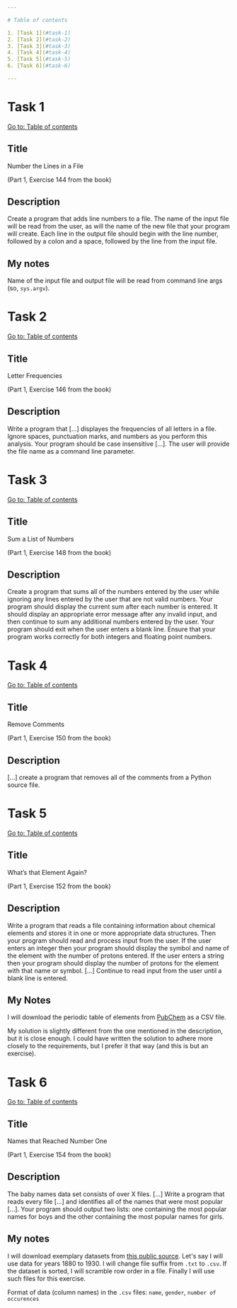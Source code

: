 ```yaml
---

# Table of contents

1. [Task 1](#task-1)
2. [Task 2](#task-2)
3. [Task 3](#task-3)
4. [Task 4](#task-4)
5. [Task 5](#task-5)
6. [Task 6](#task-6)

---
```


# Task 1

[Go to: Table of contents](#table-of-contents)

## Title

Number the Lines in a File

(Part 1, Exercise 144 from the book)

## Description

Create a program that adds line numbers to a file. The name of the input file will be read from the user, as will the name of the new file that your program will create. Each line in the output file should begin with the line number, followed by a colon and a space, followed by the line from the input file.

## My notes

Name of the input file and output file will be read from command line args (so, `sys.argv`).

# Task 2

[Go to: Table of contents](#table-of-contents)

## Title

Letter Frequencies

(Part 1, Exercise 146 from the book)

## Description

Write a program that [...] displayes the frequencies of all letters in a file. Ignore spaces, punctuation marks, and numbers as you perform this analysis. Your program should be case insensitive [...]. The user will provide the file name as a command line parameter.

# Task 3

[Go to: Table of contents](#table-of-contents)

## Title

Sum a List of Numbers

(Part 1, Exercise 148 from the book)

## Description

Create a program that sums all of the numbers entered by the user while ignoring any lines entered by the user that are not valid numbers. Your program should display the current sum after each number is entered. It should display an appropriate error message after any invalid input, and then continue to sum any additional numbers entered by the user. Your program should exit when the user enters a blank line. Ensure that your program works correctly for both integers and floating point numbers.

# Task 4

[Go to: Table of contents](#table-of-contents)

## Title

Remove Comments

(Part 1, Exercise 150 from the book)

## Description

[...] create a program that removes all of the comments from a Python source file.

# Task 5

[Go to: Table of contents](#table-of-contents)

## Title

What’s that Element Again?

(Part 1, Exercise 152 from the book)

## Description

Write a program that reads a file containing information about chemical elements and stores it in one or more appropriate data structures. Then your program should read and process input from the user. If the user enters an integer then your program should display the symbol and name of the element with the number of protons entered. If the user enters a string then your program should display the number of protons for the element with that name or symbol. [...] Continue to read input from the user until a blank line is entered.

## My Notes

I will download the periodic table of elements from [PubChem](https://pubchem.ncbi.nlm.nih.gov/periodic-table/) as a CSV file.

My solution is slightly different from the one mentioned in the description, but it is close enough. I could have written the solution to adhere more closely to the requirements, but I prefer it that way (and this is but an exercise).

# Task 6

[Go to: Table of contents](#table-of-contents)

## Title

Names that Reached Number One

(Part 1, Exercise 154 from the book)

## Description

The baby names data set consists of over X files. [...] Write a program that reads every file [...] and identifies all of the names that were most popular [...]. Your program should output two lists: one containing the most popular names for boys and the other containing the most popular names for girls.

## My notes

I will download exemplary datasets from [this public source](https://www.ssa.gov/oact/babynames/limits.html). Let's say I will use data for years 1880 to 1930. I will change file suffix from `.txt` to `.csv`. If the dataset is sorted, I will scramble row order in a file. Finally I will use such files for this exercise.

Format of data (column names) in the `.csv` files: `name`, `gender`, `number of occurences`
